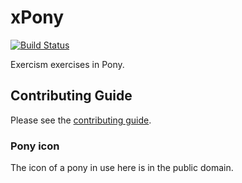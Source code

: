 # xPony

[![Build Status](https://travis-ci.org/exercism/xpony.svg?branch=master)](https://travis-ci.org/exercism/xpony)

Exercism exercises in Pony.

## Contributing Guide

Please see the [contributing guide](https://github.com/exercism/x-common/blob/master/CONTRIBUTING.md).


### Pony icon
The icon of a pony in use here is in the public domain.
